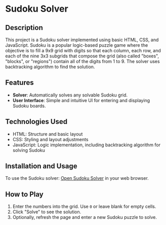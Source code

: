 # Sudoku Solver

## Description
This project is a Sudoku solver implemented using basic HTML, CSS, and JavaScript. Sudoku is a popular logic-based puzzle game where the objective is to fill a 9x9 grid with digits so that each column, each row, and each of the nine 3x3 subgrids that compose the grid (also called "boxes", "blocks", or "regions") contain all of the digits from 1 to 9. The solver uses backtracking algorithm to find the solution.

## Features
- **Solver**: Automatically solves any solvable Sudoku grid.
- **User Interface**: Simple and intuitive UI for entering and displaying Sudoku boards.

## Technologies Used
- HTML: Structure and basic layout
- CSS: Styling and layout adjustments
- JavaScript: Logic implementation, including backtracking algorithm for solving Sudoku

## Installation and Usage
To use the Sudoku solver: <a href="https://suresh-kanth.github.io/Sudoku-Solver/" target = "_blank" >Open Sudoku Solver</a> in your web browser.
## How to Play
1. Enter the numbers into the grid. Use `0` or leave blank for empty cells.
2. Click "Solve" to see the solution.
3. Optionally, refresh the page and enter a new Sudoku puzzle to solve.
